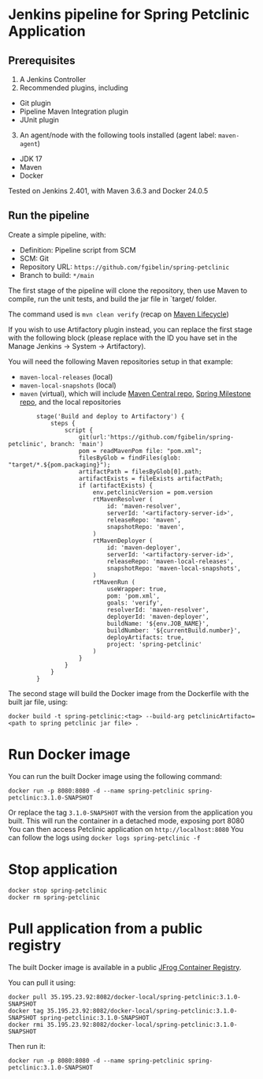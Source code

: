 # Jenkins pipeline for Spring Petclinic Application

## Prerequisites
1. A Jenkins Controller
2. Recommended plugins, including
- Git plugin
- Pipeline Maven Integration plugin
- JUnit plugin
3. An agent/node with the following tools installed (agent label: `maven-agent`)
  - JDK 17
  - Maven
  - Docker

Tested on Jenkins 2.401, with Maven 3.6.3 and Docker 24.0.5
 
## Run the pipeline
Create a simple pipeline, with:
- Definition: Pipeline script from SCM
- SCM: Git
- Repository URL: `https://github.com/fgibelin/spring-petclinic`
- Branch to build: `*/main`

The first stage of the pipeline will clone the repository, then use Maven to compile, run the unit tests, and build the jar file in `target/ folder.

The command used is `mvn clean verify` (recap on [Maven Lifecycle](https://maven.apache.org/guides/introduction/introduction-to-the-lifecycle.html#a-build-lifecycle-is-made-up-of-phases))

If you wish to use Artifactory plugin instead, you can replace the first stage with the following block (please replace <artifactory-server-id> with the ID you have set in the Manage Jenkins -> System -> Artifactory).

You will need the following Maven repositories setup in that example:
- `maven-local-releases` (local)
- `maven-local-snapshots` (local)
- `maven` (virtual), which will include [Maven Central repo](https://repo1.maven.org/maven2/), [Spring Milestone repo](https://repo.spring.io/milestone), and the local repositories
```
        stage('Build and deploy to Artifactory') {
            steps {
                script {
                    git(url:'https://github.com/fgibelin/spring-petclinic', branch: 'main')
                    pom = readMavenPom file: "pom.xml";
                    filesByGlob = findFiles(glob: "target/*.${pom.packaging}");
                    artifactPath = filesByGlob[0].path;
                    artifactExists = fileExists artifactPath;
                    if (artifactExists) {
                        env.petclinicVersion = pom.version
                        rtMavenResolver (
                            id: 'maven-resolver',
                            serverId: '<artifactory-server-id>',
                            releaseRepo: 'maven',
                            snapshotRepo: 'maven',
                        )
                        rtMavenDeployer (
                            id: 'maven-deployer',
                            serverId: '<artifactory-server-id>',
                            releaseRepo: 'maven-local-releases',
                            snapshotRepo: 'maven-local-snapshots',
                        )
                        rtMavenRun (
                            useWrapper: true,
                            pom: 'pom.xml',
                            goals: 'verify',
                            resolverId: 'maven-resolver',
                            deployerId: 'maven-deployer',
                            buildName: '${env.JOB_NAME}',
                            buildNumber: '${currentBuild.number}',
                            deployArtifacts: true,
                            project: 'spring-petclinic'
                        )
                    }
                }
            }
        }
```

The second stage will build the Docker image from the Dockerfile with the built jar file, using:
```
docker build -t spring-petclinic:<tag> --build-arg petclinicArtifacto=<path to spring petclinic jar file> .
```


# Run Docker image
You can run the built Docker image using the following command:
```
docker run -p 8080:8080 -d --name spring-petclinic spring-petclinic:3.1.0-SNAPSHOT
```
Or replace the tag `3.1.0-SNAPSHOT` with the version from the application you built.
This will run the container in a detached mode, exposing port 8080
You can then access Petclinic application on `http://localhost:8080`
You can follow the logs using `docker logs spring-petclinic -f`

# Stop application
```
docker stop spring-petclinic
docker rm spring-petclinic
```

# Pull application from a public registry
The built Docker image is available in a public [JFrog Container Registry](http://35.195.23.92:8082/ui/repos/tree/General/docker-local/spring-petclinic).

You can pull it using:
```
docker pull 35.195.23.92:8082/docker-local/spring-petclinic:3.1.0-SNAPSHOT
docker tag 35.195.23.92:8082/docker-local/spring-petclinic:3.1.0-SNAPSHOT spring-petclinic:3.1.0-SNAPSHOT
docker rmi 35.195.23.92:8082/docker-local/spring-petclinic:3.1.0-SNAPSHOT
```
Then run it:
```
docker run -p 8080:8080 -d --name spring-petclinic spring-petclinic:3.1.0-SNAPSHOT
```
